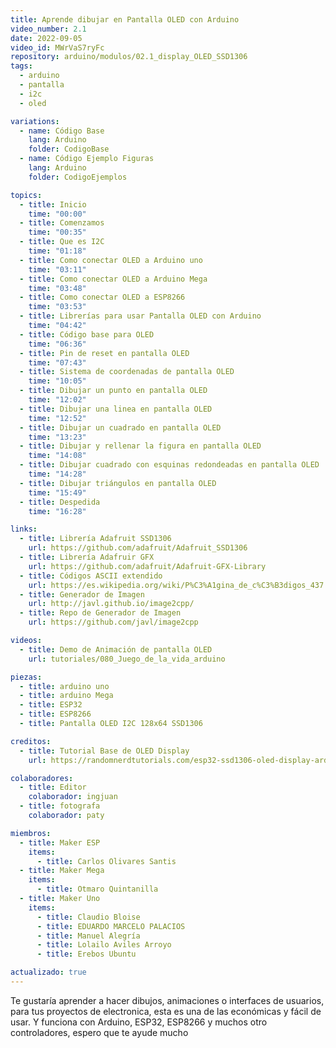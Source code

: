 ```yaml
---
title: Aprende dibujar en Pantalla OLED con Arduino
video_number: 2.1
date: 2022-09-05
video_id: MWrVaS7ryFc
repository: arduino/modulos/02.1_display_OLED_SSD1306
tags:
  - arduino
  - pantalla
  - i2c
  - oled

variations:
  - name: Código Base
    lang: Arduino
    folder: CodigoBase
  - name: Código Ejemplo Figuras
    lang: Arduino
    folder: CodigoEjemplos

topics:
  - title: Inicio
    time: "00:00"
  - title: Comenzamos
    time: "00:35"
  - title: Que es I2C
    time: "01:18"
  - title: Como conectar OLED a Arduino uno
    time: "03:11"
  - title: Como conectar OLED a Arduino Mega
    time: "03:48"
  - title: Como conectar OLED a ESP8266
    time: "03:53"
  - title: Librerías para usar Pantalla OLED con Arduino
    time: "04:42"
  - title: Código base para OLED
    time: "06:36"
  - title: Pin de reset en pantalla OLED
    time: "07:43"
  - title: Sistema de coordenadas de pantalla OLED
    time: "10:05"
  - title: Dibujar un punto en pantalla OLED
    time: "12:02"
  - title: Dibujar una linea en pantalla OLED
    time: "12:52"
  - title: Dibujar un cuadrado en pantalla OLED
    time: "13:23"
  - title: Dibujar y rellenar la figura en pantalla OLED
    time: "14:08"
  - title: Dibujar cuadrado con esquinas redondeadas en pantalla OLED
    time: "14:28"
  - title: Dibujar triángulos en pantalla OLED
    time: "15:49"
  - title: Despedida
    time: "16:28"

links:
  - title: Librería Adafruit SSD1306
    url: https://github.com/adafruit/Adafruit_SSD1306
  - title: Librería Adafruir GFX
    url: https://github.com/adafruit/Adafruit-GFX-Library
  - title: Códigos ASCII extendido
    url: https://es.wikipedia.org/wiki/P%C3%A1gina_de_c%C3%B3digos_437
  - title: Generador de Imagen
    url: http://javl.github.io/image2cpp/
  - title: Repo de Generador de Imagen
    url: https://github.com/javl/image2cpp

videos:
  - title: Demo de Animación de pantalla OLED
    url: tutoriales/080_Juego_de_la_vida_arduino

piezas:
  - title: arduino uno
  - title: arduino Mega
  - title: ESP32
  - title: ESP8266
  - title: Pantalla OLED I2C 128x64 SSD1306

creditos:
  - title: Tutorial Base de OLED Display
    url: https://randomnerdtutorials.com/esp32-ssd1306-oled-display-arduino-ide/

colaboradores:
  - title: Editor
    colaborador: ingjuan
  - title: fotografa
    colaborador: paty

miembros:
  - title: Maker ESP
    items:
      - title: Carlos Olivares Santis
  - title: Maker Mega
    items:
      - title: Otmaro Quintanilla
  - title: Maker Uno
    items:
      - title: Claudio Bloise
      - title: EDUARDO MARCELO PALACIOS
      - title: Manuel Alegría
      - title: Lolailo Aviles Arroyo
      - title: Erebos Ubuntu

actualizado: true
---
```


Te gustaría aprender a hacer dibujos, animaciones o interfaces de usuarios, para tus proyectos de electronica, esta es una de las económicas y fácil de usar.
Y funciona con Arduino, ESP32, ESP8266 y muchos otro controladores, espero que te ayude mucho
